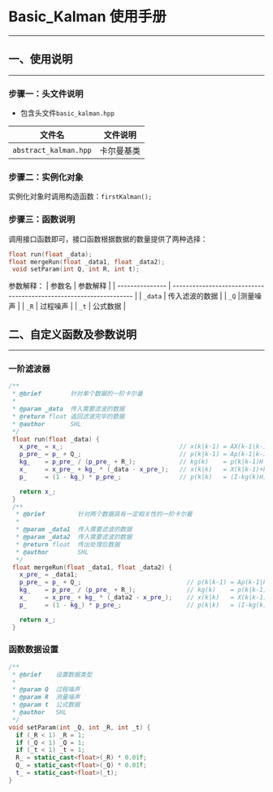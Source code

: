 # Basic_Kalman 使用手册

---

## 一、使用说明

---

### 步骤一：头文件说明

- 包含头文件`basic_kalman.hpp`

| 文件名                  | 文件说明                                   |
| ---------------------- | ------------------------------------------- |
| `abstract_kalman.hpp`   | 卡尔曼基类           |

### 步骤二：实例化对象

实例化对象时调用构造函数：`firstKalman();`

  
### 步骤三：函数说明

调用接口函数即可，接口函数根据数据的数量提供了两种选择：

  ```cpp
  float run(float _data);
  float mergeRun(float _data1, float _data2);
   void setParam(int Q, int R, int t);
  ```

  参数解释：
  | 参数名          | 参数解释                                                           |
  | --------------- | ------------------------------------------------------------------ |
  | `_data`    | 传入滤波的数据                                      |
  | `_Q` |测量噪声               |
  | `_R`    | 过程噪声 |
  | `_t`    | 公式数据 |

## 二、自定义函数及参数说明

---

### 一阶滤波器
 ```cpp
/**
  * @brief        针对单个数据的一阶卡尔曼
  * 
  * @param _data  传入需要滤波的数据
  * @return float 返回滤波完毕的数据
  * @author       SHL 
  */
  float run(float _data) {
    x_pre_ = x_;                                // x(k|k-1) = AX(k-1|k-1)+BU(k)
    p_pre_ = p_ + Q_;                           // p(k|k-1) = Ap(k-1|k-1)A'+Q
    kg_    = p_pre_ / (p_pre_ + R_);            // kg(k)    = p(k|k-1)H'/(Hp(k|k-1)'+R)
    x_     = x_pre_ + kg_ * (_data - x_pre_);   // x(k|k)   = X(k|k-1)+kg(k)(Z(k)-HX(k|k-1))
    p_     = (1 - kg_) * p_pre_;                // p(k|k)   = (I-kg(k)H)P(k|k-1)

    return x_;
  }
  /**
   * @brief         针对两个数据具有一定相关性的一阶卡尔曼
   * 
   * @param _data1  传入需要滤波的数据
   * @param _data2  传入需要滤波的数据
   * @return float  传出处理后数据
   * @author        SHL 
   */
  float mergeRun(float _data1, float _data2) {
    x_pre_ = _data1;
    p_pre_ = p_ + Q_;                             // p(k|k-1) = Ap(k-1|k-1)A'+Q
    kg_    = p_pre_ / (p_pre_ + R_);              // kg(k)    = p(k|k-1)H'/(Hp(k|k-1)'+R)
    x_     = x_pre_ + kg_ * (_data2 - x_pre_);    // x(k|k)   = X(k|k-1)+kg(k)(Z(k)-HX(k|k-1))
    p_     = (1 - kg_) * p_pre_;                  // p(k|k)   = (I-kg(k)H)P(k|k-1)

    return x_;
  }
  ```
  ### 函数数据设置
  ```cpp
/**
   * @brief    设置数据类型
   * 
   * @param Q  过程噪声
   * @param R  测量噪声
   * @param t  公式数据
   * @author   SHL 
   */
  void setParam(int _Q, int _R, int _t) {
    if (_R < 1) _R = 1;
    if (_Q < 1) _Q = 1;
    if (_t < 1) _t = 1;
    R_ = static_cast<float>(_R) * 0.01f;
    Q_ = static_cast<float>(_Q) * 0.01f;
    t_ = static_cast<float>(_t);
  }
  ```